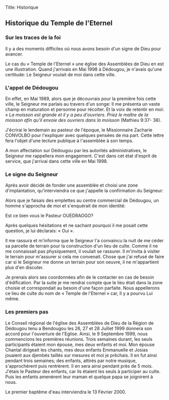Title: Historique

Historique du Temple de l'Eternel
---------------------------------

### Sur les traces de la foi

Il y a des moments difficiles où nous avons besoin d'un signe de Dieu pour
avancer. 

Le cas du « Temple de l'Eternel » une église des Assemblées de Dieu en est une
illustration. Quand j'arrivais en Mai 1998 à Dédougou, je n'avais qu'une
certitude: Le Seigneur voulait de moi dans cette ville.

### L'appel de Dédougou

En effet, en Mai 1989, alors que je découvrais pour la première fois cette
ville, le Seigneur me parlais au travers d'un songe: Il me présenta un vaste
champ en maturation et personne pour récolter. Et la voix de retentir en moi:
« *La moisson est grande et il y a peu d'ouvriers. Priez le maître de la
moisson afin qu'il envoie des ouvriers dans la moisson* (Mathieu 9:37- 38). 

J'écrirai le lendemain au pasteur de l'époque, le Missionnaire Zacharie
CONVOLBO pour l'expliquer avec quelques pensées de ma part. Cette lettre fera
l'objet d'une lecture publique à l'assemblée à son temps. 

A mon affectation sur Dédougou par les autorités administratives, le Seigneur
me rappellera mon engagement. C'est dans cet état d'esprit de service, que
j'arrivai dans cette ville en Mai 1998.

### Le signe du Seigneur

Après avoir décidé de fonder une assemblée et choisi une zone d'implantation,
qu'interviendra ce que j'appelle la confirmation du Seigneur:

Alors que je faisais des emplettes au centre commercial de Dédougou, un homme
s'approcha de moi et s'enquérait de mon identité:

Est ce bien vous le Pasteur OUEDRAOGO?

Après quelques hésitations et ne sachant pourquoi il me posait cette question,
je lui déclarais: « Oui ».

Il me rassura et m'informa que le Seigneur l'a convaincu la nuit de me
céder sa parcelle de terrain pour la construction d'un lieu de culte. Comme il
ne me connaissait pas physiquement, il voulait se rassurer. Il m'invita à
visiter le terrain pour m'assurer si cela me convenait. Chose que j'ai refusé
de faire car si le Seigneur me donne un terrain pour son oeuvre, il ne
m'appartient plus d'en discuter. 

Je prenais alors ses coordonnées afin de le contacter en cas de besoin
d'édification. Par la suite je me rendrai compte que le lieu était dans la zone
choisie et correspondait au besoin d'une façon parfaite. Nous appellerons ce
lieu de culte du nom de « Temple de l'Eternel » car, Il y a pourvu Lui même.

### Les premiers pas

Le Conseil régional de l'église des Assemblées de Dieu de la Région de Dédougou
tenu a Bendougou les 26, 27 et 28 Juillet 1999 donnera son accord pour
l'ouverture de l'Eglise. Ainsi, le 9 Septembre 1999, nous commencions les
premières réunions. Trois semaines durant, les seuls participants étaient mon
épouse, mes deux enfants et moi. Mon épouse Chantal dirigeait les chants, mes
deux enfants Emmanuelle et Josias jouaient aux djembés taillés sur mesures et
moi je prêchais. Il en fut ainsi pendant trois semaines; des enfants, attirés
par notre musique, s'approchèrent puis rentrèrent. Il en sera ainsi pendant
près de 5 mois. J'étais le Pasteur des enfants, car ils étaient les seuls à
participer au culte. Puis les enfants amenèrent leur maman et quelque papa se
joignirent à nous.

Le premier baptême d'eau interviendra le 13 Février 2000.
